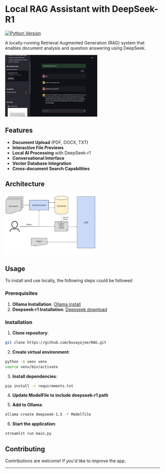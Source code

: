 # Local RAG Assistant with DeepSeek-R1

[![Python Version](https://img.shields.io/badge/python-3.9%2B-blue)](https://www.python.org/)

A locally-running Retrieval Augmented Generation (RAG) system that enables document analysis and question answering using DeepSeek.

<img src="ragapp.png" alt="The App" width="300" height="200">

## Features

- **Document Upload** (PDF, DOCX, TXT)
- **Interactive File Previews**
- **Local AI Processing** with DeepSeek-r1
- **Conversational Interface**
- **Vector Database Integration**
- **Cross-document Search Capabilities**

## Architecture
<img src="architecture.png" alt="Architecture" width="300" height="200">

## Usage

To install and use locally, the following steps could be followed

### Prerequisites

1. **Ollama Installation**: [Ollama install](https://ollama.com/download)
2. **Deepseek-r1 Installation**: [Deepseek download](https://huggingface.co/deepseek-ai/DeepSeek-R1-Distill-Qwen-1.5B)

### Installation

1. **Clone repository**:

```bash
git clone https://github.com/busayojee/RAG.git
```

2. **Create virtual environment**:

```bash
python -m venv venv
source venv/bin/activate 
```

3. **Install dependencies**:

```bash
pip install -r requirements.txt
```

4. **Update ModelFile to include deepseek-r1 path**

5. **Add to Ollama**:

```bash
ollama create deepseek-1.5 -f Modelfile
```

6. **Start the application**:

```bash
streamlit run main.py
```

## Contributing

Contributions are welcome! If you'd like to improve the app.

---
